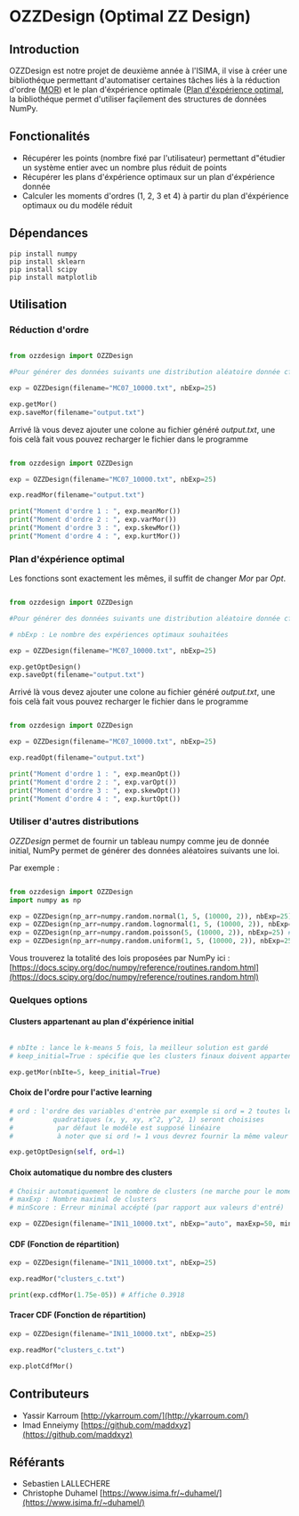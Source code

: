 # OZZDesign (Optimal ZZ Design)

## Introduction

OZZDesign est notre projet de deuxième année à l'ISIMA, il vise à créer une bibliothéque permettant d'automatiser
certaines tâches liés à la réduction d'ordre ([MOR](https://en.wikipedia.org/wiki/Model_order_reduction)) et le plan
d'éxpérience optimale ([Plan d'éxpérience optimal](https://en.wikipedia.org/wiki/Optimal_design), la bibliothéque
permet d'utiliser façilement des structures de données NumPy.

## Fonctionalités

* Récupérer les points (nombre fixé par l'utilisateur) permettant d"étudier un système entier avec un nombre plus réduit de points
* Récupérer les plans d'éxpérience optimaux sur un plan d'éxpérience donnée
* Calculer les moments d'ordres (1, 2, 3 et 4) à partir du plan d'éxpérience optimaux ou du modéle réduit

## Dépendances

```
pip install numpy
pip install sklearn
pip install scipy
pip install matplotlib
```

## Utilisation

### Réduction d'ordre

```python

from ozzdesign import OZZDesign

#Pour générer des données suivants une distribution aléatoire donnée cf plus bas)

exp = OZZDesign(filename="MC07_10000.txt", nbExp=25)

exp.getMor()
exp.saveMor(filename="output.txt")

```

Arrivé là vous devez ajouter une colone au fichier généré *output.txt*, une fois celà fait vous pouvez recharger le fichier dans le programme

```python

from ozzdesign import OZZDesign

exp = OZZDesign(filename="MC07_10000.txt", nbExp=25)

exp.readMor(filename="output.txt")

print("Moment d'ordre 1 : ", exp.meanMor())
print("Moment d'ordre 2 : ", exp.varMor())
print("Moment d'ordre 3 : ", exp.skewMor())
print("Moment d'ordre 4 : ", exp.kurtMor())

```

### Plan d'éxpérience optimal

Les fonctions sont exactement les mêmes, il suffit de changer *Mor* par *Opt*.

```python

from ozzdesign import OZZDesign

#Pour générer des données suivants une distribution aléatoire donnée cf plus bas)

# nbExp : Le nombre des expériences optimaux souhaitées

exp = OZZDesign(filename="MC07_10000.txt", nbExp=25)

exp.getOptDesign()
exp.saveOpt(filename="output.txt")

```

Arrivé là vous devez ajouter une colone au fichier généré *output.txt*, une fois celà fait vous pouvez recharger le fichier dans le programme

```python

from ozzdesign import OZZDesign

exp = OZZDesign(filename="MC07_10000.txt", nbExp=25)

exp.readOpt(filename="output.txt")

print("Moment d'ordre 1 : ", exp.meanOpt())
print("Moment d'ordre 2 : ", exp.varOpt())
print("Moment d'ordre 3 : ", exp.skewOpt())
print("Moment d'ordre 4 : ", exp.kurtOpt())

```

### Utiliser d'autres distributions

*OZZDesign* permet de fournir un tableau numpy comme jeu de donnée initial, NumPy permet de générer des données aléatoires suivants une loi.

Par exemple :

```python

from ozzdesign import OZZDesign
import numpy as np

exp = OZZDesign(np_arr=numpy.random.normal(1, 5, (10000, 2)), nbExp=25) # Normal(1, 5)
exp = OZZDesign(np_arr=numpy.random.lognormal(1, 5, (10000, 2)), nbExp=25) # LogNormal(1, 5)
exp = OZZDesign(np_arr=numpy.random.poisson(5, (10000, 2)), nbExp=25) # Poisson(lambda = 5)
exp = OZZDesign(np_arr=numpy.random.uniform(1, 5, (10000, 2)), nbExp=25) # Uniforme [1, 5]

```

Vous trouverez la totalité des lois proposées par NumPy ici : [https://docs.scipy.org/doc/numpy/reference/routines.random.html](https://docs.scipy.org/doc/numpy/reference/routines.random.html)

### Quelques options

#### Clusters appartenant au plan d'éxpérience initial

```python

# nbIte : lance le k-means 5 fois, la meilleur solution est gardé
# keep_initial=True : spécifie que les clusters finaux doivent appartenir au plan d'éxpérience initial

exp.getMor(nbIte=5, keep_initial=True)

```

#### Choix de l'ordre pour l'active learning

```python
# ord : l'ordre des variables d'entrèe par exemple si ord = 2 toutes les combinaisons
#          quadratiques (x, y, xy, x^2, y^2, 1) seront choisises
#           par défaut le modéle est supposé linéaire
#           à noter que si ord != 1 vous devrez fournir la même valeur lors de l'appel de la fonction readOpt()

exp.getOptDesign(self, ord=1)


```

#### Choix automatique du nombre des clusters

```python
# Choisir automatiquement le nombre de clusters (ne marche pour le moment que pour le MOR)
# maxExp : Nombre maximal de clusters
# minScore : Erreur minimal accépté (par rapport aux valeurs d'entré)

exp = OZZDesign(filename="IN11_10000.txt", nbExp="auto", maxExp=50, minErrMean=1e-13)

```

#### CDF (Fonction de répartition)

```python
exp = OZZDesign(filename="IN11_10000.txt", nbExp=25)

exp.readMor("clusters_c.txt")

print(exp.cdfMor(1.75e-05)) # Affiche 0.3918
```

#### Tracer CDF (Fonction de répartition)

```python
exp = OZZDesign(filename="IN11_10000.txt", nbExp=25)

exp.readMor("clusters_c.txt")

exp.plotCdfMor()
```

## Contributeurs

* Yassir Karroum [http://ykarroum.com/](http://ykarroum.com/)
* Imad Enneiymy [https://github.com/maddxyz](https://github.com/maddxyz)

## Référants

* Sebastien LALLECHERE
* Christophe Duhamel [https://www.isima.fr/~duhamel/](https://www.isima.fr/~duhamel/)

